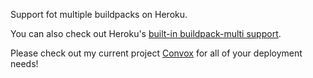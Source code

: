 
Support fot multiple buildpacks on Heroku.

You can also check out Heroku's [built-in buildpack-multi support](https://devcenter.heroku.com/articles/using-multiple-buildpacks-for-an-app).


Please check out my current project [Convox](https://convox.com) for all of your deployment needs!
